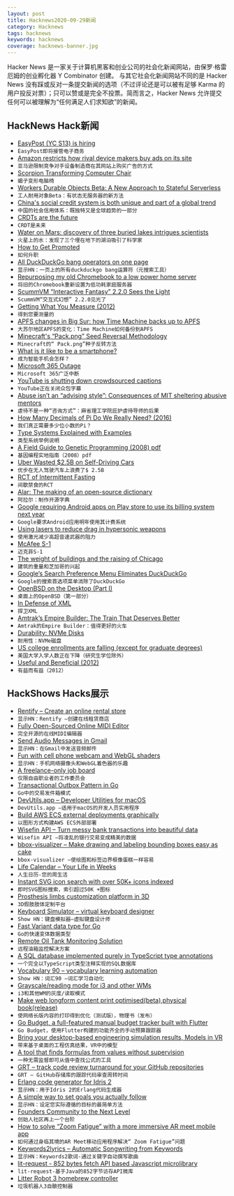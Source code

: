 ```yaml
---
layout: post
title: Hacknews2020-09-29新闻
category: Hacknews
tags: hacknews
keywords: hacknews
coverage: hacknews-banner.jpg
---
```


Hacker News 是一家关于计算机黑客和创业公司的社会化新闻网站，由保罗·格雷厄姆的创业孵化器 Y Combinator 创建。
与其它社会化新闻网站不同的是 Hacker News 没有踩或反对一条提交新闻的选项（不过评论还是可以被有足够 Karma 的用户投反对票）；只可以赞或是完全不投票。简而言之，Hacker News 允许提交任何可以被理解为“任何满足人们求知欲”的新闻。

## HackNews Hack新闻


- [EasyPost (YC S13) is hiring](https://www.easypost.com/careers)
- `EasyPost即将接管电子商务`
- [Amazon restricts how rival device makers buy ads on its site](https://www.wsj.com/articles/amazon-restricts-advertising-competitor-device-makers-roku-arlo-11600786638)
- `亚马逊限制竞争对手设备制造商在其网站上购买广告的方式`
- [Scorpion Transforming Computer Chair](https://www.cluvens.net/news/this-villainous-scorpion-can-transform)
- `蝎子变形电脑椅`
- [Workers Durable Objects Beta: A New Approach to Stateful Serverless](https://blog.cloudflare.com/introducing-workers-durable-objects/)
- `工人耐用对象Beta：有状态无服务器的新方法`
- [China's social credit system is both unique and part of a global trend](https://tutanota.com/blog/posts/social-credit-system-china/)
- `中国的社会信用体系：既独特又是全球趋势的一部分`
- [CRDTs are the future](https://josephg.com/blog/crdts-are-the-future/)
- `CRDT是未来`
- [Water on Mars: discovery of three buried lakes intrigues scientists](https://www.nature.com/articles/d41586-020-02751-1)
- `火星上的水：发现了三个埋在地下的湖泊吸引了科学家`
- [How to Get Promoted](https://defmacro.substack.com/p/how-to-get-promoted)
- `如何升职`
- [All DuckDuckGo bang operators on one page](https://mosermichael.github.io/duckduckbang/html/main.html)
- `显示HN：一页上的所有duckduckgo bang运算符（元搜索工具）`
- [Repurposing my old Chromebook to a low power home server](https://tamas.dev/repurpose/asus/c300/chromebook/home/server/chromeos/linux/docker/containers/2020/09/28/repurpose-chromebook-low-power-home-server.html)
- `将旧的Chromebook重新设置为低功耗家庭服务器`
- [ScummVM “Interactive Fantasy” 2.2.0 Sees the Light](https://www.scummvm.org/news/20200927/)
- `ScummVM“交互式幻想” 2.2.0见光了`
- [Getting What You Measure (2012)](https://queue.acm.org/detail.cfm?id=2229115)
- `得到您要测量的`
- [APFS changes in Big Sur: how Time Machine backs up to APFS](https://eclecticlight.co/2020/06/29/apfs-changes-in-big-sur-how-time-machine-backs-up-to-apfs-and-more/)
- `大苏尔地区APFS的变化：Time Machine如何备份到APFS`
- [Minecraft's “Pack.png” Seed Reversal Methodology](https://docs.google.com/document/d/1PpZqHWXPLjOsXf_T7uyH4rWuxUMxzBlxvv5gm19P_Z8/edit#)
- `Minecraft的“ Pack.png”种子反转方法`
- [What is it like to be a smartphone?](http://www.roughtype.com/?p=8528)
- `成为智能手机会怎样？`
- [Microsoft 365 Outage](https://status.office365.com)
- `Microsoft 365广泛中断`
- [YouTube is shutting down crowdsourced captions](https://arstechnica.com/gadgets/2020/09/youtube-celebrates-deaf-awareness-week-by-killing-crowd-sourced-captions/)
- `YouTube正在关闭众包字幕`
- [Abuse isn’t an “advising style”: Consequences of MIT sheltering abusive mentors](https://blog.usejournal.com/abuse-isnt-an-advising-style-the-consequences-of-mit-sheltering-abuse-behind-mentorship-e77b029bc19a)
- `虐待不是一种“咨询方式”：麻省理工学院庇护虐待导师的后果`
- [How Many Decimals of Pi Do We Really Need? (2016)](https://www.jpl.nasa.gov/edu/news/2016/3/16/how-many-decimals-of-pi-do-we-really-need/)
- `我们真正需要多少位小数的Pi？ `
- [Type Systems Explained with Examples](https://thevaluable.dev/type-system-explained/)
- `类型系统举例说明`
- [A Field Guide to Genetic Programming (2008) pdf](http://libros.metabiblioteca.org:8080/bitstream/001/184/4/978-1-4092-0073-4.pdf)
- `基因编程实地指南（2008）pdf`
- [Uber Wasted $2.5B on Self-Driving Cars](https://www.theinformation.com/articles/infighting-busywork-missed-warnings-how-uber-wasted-2-5-billion-on-self-driving-cars)
- `优步在无人驾驶汽车上浪费了$ 2.5B`
- [RCT of Intermittent Fasting](https://jamanetwork.com/journals/jamainternalmedicine/fullarticle/2771095)
- `间歇禁食的RCT`
- [Alar: The making of an open-source dictionary](https://zerodha.tech/blog/alar-the-making-of-an-open-source-dictionary/)
- `阿拉尔：制作开源字典`
- [Google requiring Android apps on Play store to use its billing system next year](https://9to5google.com/2020/09/28/google-play-android-billing/)
- `Google要求Android应用明年使用其计费系统`
- [Using lasers to reduce drag in hypersonic weapons](https://www.thedrive.com/the-war-zone/33859/blasting-the-air-in-front-of-hypersonic-vehicles-with-lasers-could-unlock-unprecedented-speeds)
- `使用激光减少高超音速武器的阻力`
- [McAfee S-1](https://www.sec.gov/Archives/edgar/data/1783317/000119312520256766/d89887ds1.htm)
- `迈克菲S-1`
- [The weight of buildings and the raising of Chicago](https://leancrew.com/all-this/2020/09/weighing-in/)
- `建筑的重量和芝加哥的兴起`
- [Google’s Search Preference Menu Eliminates DuckDuckGo](https://spreadprivacy.com/search-preference-menu-duckduckgo-elimination/)
- `Google的搜索首选项菜单消除了DuckDuckGo`
- [OpenBSD on the Desktop (Part I)](https://paedubucher.ch/articles/2020-09-05-openbsd-on-the-desktop-part-i.html)
- `桌面上的OpenBSD（第一部分）`
- [In Defense of XML](https://blog.frankel.ch/defense-xml/)
- `捍卫XML`
- [Amtrak’s Empire Builder: The Train That Deserves Better](https://streets.mn/2020/09/28/amtraks-empire-builder-the-train-that-deserves-better/)
- `Amtrak的Empire Builder：值得更好的火车`
- [Durability: NVMe Disks](https://www.evanjones.ca/durability-nvme.html)
- `耐用性：NVMe磁盘`
- [US college enrollments are falling (except for graduate degrees)](https://qz.com/1909880/us-college-enrollments-are-falling-except-for-graduate-degrees/)
- `美国大学入学人数正在下降（研究生学位除外）`
- [Useful and Beneficial (2012)](http://mikekchar.github.io/portfolio//UsefulAndBeneficial)
- `有益而有益（2012）`


## HackShows Hacks展示

- [ Rentify – Create an online rental store](https://rentify.store)
- `显示HN：Rentify –创建在线租赁商店`
- [ Fully Open-Sourced Online MIDI Editor](https://signal.vercel.app/)
- `完全开源的在线MIDI编辑器`
- [ Send Audio Messages in Gmail](https://nat.app/gmail-record-audio)
- `显示HN：在Gmail中发送音频邮件`
- [ Fun with cell phone webcam and WebGL shaders](https://acidicworks.github.io/AcidFilters/)
- `显示HN：手机网络摄像头和WebGL着色器的乐趣`
- [ A freelance-only job board](https://lancer.to)
- `仅限自由职业者的工作委员会`
- [ Transactional Outbox Pattern in Go](https://github.com/obsidiandynamics/goharvest)
- `Go中的交易发件箱模式`
- [ DevUtils.app – Developer Utilities for macOS](item?id=24604291)
- `DevUtils.app –适用于macOS的开发人员实用程序`
- [ Build AWS ECS external deployments graphically](https://craftydeploy.com/editor)
- `以图形方式构建AWS ECS外部部署`
- [ Wisefin API – Turn messy bank transactions into beautiful data](https://wisefin.ai?hn)
- `Wisefin API –将凌乱的银行交易变成精美的数据`
- [ bbox-visualizer – Make drawing and labeling bounding boxes easy as cake](https://github.com/shoumikchow/bbox-visualizer)
- `bbox-visualizer –使绘图和标签边界框像蛋糕一样容易`
- [ Life Calendar – Your Life in Weeks](https://life-calendar-in-weeks.vercel.app)
- `人生日历-您的周生活`
- [ Instant SVG icon search with over 50K+ icons indexed](https://iconsear.ch/search.html)
- `即时SVG图标搜索，索引超过50K +图标`
- [ Prosthesis limbs customization platform in 3D](http://coleg.co)
- `3D假肢肢体定制平台`
- [ Keyboard Simulator – virtual keyboard designer](https://keyboardsimulator.xyz/)
- `Show HN：键盘模拟器–虚拟键盘设计师`
- [ Fast Variant data type for Go](https://github.com/tigrannajaryan/govariant)
- `Go的快速变体数据类型`
- [ Remote Oil Tank Monitoring Solution](http://myoilguage.com/)
- `远程油箱监控解决方案`
- [ A SQL database implemented purely in TypeScript type annotations](https://github.com/codemix/ts-sql)
- `一个完全以TypeScript类型注释实现的SQL数据库`
- [ Vocabulary 90 – vocabulary learning automation](https://gsuite.google.com/marketplace/app/vocabulary_90/637385062408)
- `Show HN：词汇90 –词汇学习自动化`
- [ Grayscale/reading mode for i3 and other WMs](https://github.com/kantord/compton-grayscale-reading-mode)
- `i3和其他WM的灰度/读取模式`
- [ Make web longform content print optimised(beta),physical book(release)](http://myscreenbreak.com)
- `使网络长版内容的打印得到优化（测试版），物理书（发布）`
- [ Go Budget, a full-featured manual budget tracker built with Flutter](item?id=24616940)
- `Go Budget，使用Flutter构建的功能齐全的手动预算跟踪器`
- [ Bring your desktop-based engineering simulation results, Models in VR](http://visulity.com)
- `带来基于桌面的工程仿真结果，VR中的模型`
- [ A tool that finds formulas from values without supervision](https://turingbotsoftware.github.io/)
- `一种无需监督即可从值中查找公式的工具`
- [ GRT – track code review turnaround for your GitHub repositories](https://github.com/aavshr/grt)
- `GRT – GitHub存储库的跟踪代码审查周转时间`
- [ Erlang code generator for Idris 2](https://github.com/chrrasmussen/Idris2-Erlang)
- `显示HN：用于Idris 2的Erlang代码生成器`
- [ A simple way to set goals you actually follow](https://motion.hoanhan.co/)
- `显示HN：设定您实际遵循的目标的最简单方法`
- [ Founders Community to the Next Level](https://peerpull.com/)
- `创始人社区再上一个台阶`
- [ How to solve “Zoom Fatigue” with a more immersive AR meet mobile app](https://varaxr.com)
- `如何通过身临其境的AR Meet移动应用程序解决“ Zoom Fatigue”问题`
- [ Keywords2lyrics – Automatic Songwriting from Keywords](http://lyrics.mathigatti.com/)
- `显示HN：Keywords2歌词-通过关键字自动撰写歌曲`
- [ lit-request - 852 bytes fetch API based Javascript microlibrary](https://github.com/thobyv/lit-request#readme)
- `lit-request-基于Java的852字节访存API微库`
- [ Litter Robot 3 homebrew controller](https://litter-controller.smaslennikov.com/)
- `垃圾机器人3自酿控制器`


